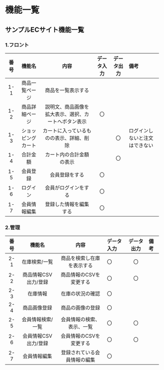 # 機能一覧
## サンプルECサイト機能一覧
### 1.フロント
|番号|機能名|内容|データ入力|データ出力|備考|
|:---:|:---:|:---:|:---:|:---:|:---|
|1-1|商品一覧ページ|商品を一覧表示する||||
|1-2|商品詳細ページ|説明文、商品画像を拡大表示、選択、カートへボタン表示|〇|||
|1-3|ショッピングカート|カートに入っているものの表示、詳細、削除||〇|ログインしないと注文はできない|
|1-4|合計金額|カート内の合計金額の表示||〇||
|1-5|会員登録|会員登録をする|〇|||
|1-6|ログイン|会員がログインをする|〇|||
|1-7|会員情報編集|登録した情報を編集する|〇|||
### 2.管理
|番号|機能名|内容|データ入力|データ出力|備考|
|:---:|:---:|:---:|:---|:---:|:---|
|2-1|在庫検索/一覧|商品を検索し在庫を表示する|〇|〇||
|2-2|商品情報CSV出力/登録|商品情報のCSVを変更する|〇|〇||
|2-3|在庫情報|在庫の状況の確認|〇|||
|2-4|商品画像登録|商品の画像の登録|〇|||
|2-5|会員情報検索/一覧|会員情報の検索、表示、一覧|〇|〇||
|2-6|会員情報CSV出力/登録|会員情報のCSVを変更する|〇|〇||
|2-7|会員情報編集|登録されている会員情報の編集|〇|||
